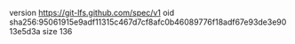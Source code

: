 version https://git-lfs.github.com/spec/v1
oid sha256:95061915e9adf11315c467d7cf8afc0b46089776f18adf67e93de3e9013e5d3a
size 136
